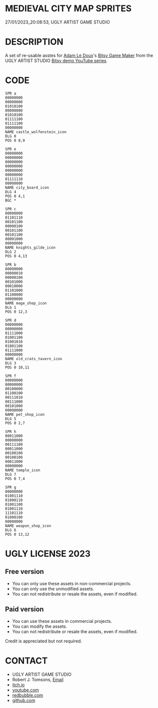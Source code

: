 MEDIEVAL CITY MAP SPRITES
=========================
27/01/2023_20:08:53, UGLY ARTIST GAME STUDIO

DESCRIPTION
===========

A set of re-usable asstes for [Adam Le Doux](https://twitter.com/adamledoux)'s 
[Bitsy Game Maker](https://ledoux.itch.io/bitsy) from the UGLY ARTIST 
STUDIO [Bitsy demo YouTube series](https://www.youtube.com/@uglyartistgamestudio).

CODE
====

	SPR a
	00000000
	00000000
	01010100
	00000000
	01010100
	01111100
	01111100
	00000000
	NAME castle_wolfenstein_icon
	DLG 0
	POS 0 8,9

	SPR e
	00000000
	00000000
	00000000
	00000000
	00000000
	00000000
	01111110
	00000000
	NAME city_board_icon
	DLG 4
	POS 0 4,1
	BGC *

	SPR c
	00000000
	01101110
	00101100
	00000100
	00101100
	00101100
	00001000
	00000000
	NAME knights_gilde_icon
	DLG 2
	POS 0 4,13

	SPR b
	00000000
	00000010
	00000100
	00101000
	00010000
	01101000
	01100000
	00000000
	NAME mage_shop_icon
	DLG 1
	POS 0 12,3

	SPR d
	00000000
	00000000
	01111000
	01001100
	01001010
	01001100
	01111000
	00000000
	NAME old_crats_tavern_icon
	DLG 3
	POS 0 10,11

	SPR f
	00000000
	00000000
	00100000
	01100100
	00111010
	00111000
	00101000
	00000000
	NAME pet_shop_icon
	DLG 5
	POS 0 2,7

	SPR h
	00011000
	00000000
	00111100
	00011000
	00100100
	00100100
	00011000
	00000000
	NAME temple_icon
	DLG 7
	POS 0 7,4

	SPR g
	00000000
	01001110
	01000110
	01001100
	01001110
	11101110
	01000100
	00000000
	NAME weapon_shop_icon
	DLG 6
	POS 0 13,12

UGLY LICENSE 2023
================= 

Free version
------------

* You can only use these assets in non-commercial projects.
* You can only use the unmodified assets.
* You can not redistribute or resale the assets, even if modified.

Paid version
------------

* You can use these assets in commercial projects.
* You can modify the assets.
* You can not redistribute or resale  the assets, even if modified.

Credit is appreciated but not required.

CONTACT
=======

* UGLY ARTIST GAME STUDIO
* Robert J. Tomsons, [Email](robertjtomsons@icloud.com)
* [itch.io](https://ugly-artist-studio.itch.io) 
* [youtube.com](https://www.youtube.com/@uglyartistgamestudio)
* [redbubble.com](https://www.redbubble.com/people/uglyartistmerch/)
* [github.com](https://github.com/uglyartistgamestudio)